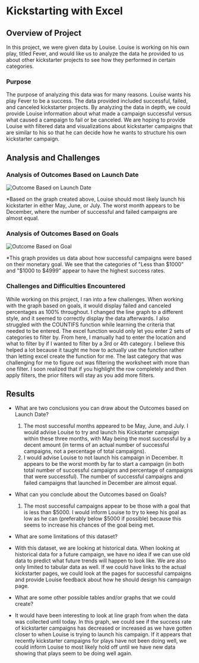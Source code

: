 # Kickstarting with Excel

## Overview of Project
In this project, we were given data by Louise. Louise is working on his own play, titled Fever, and would like us to analyze the data he provided to us about other kickstarter projects to see how they performed in certain categories.

### Purpose
The purpose of analyzing this data was for many reasons. Louise wants his play Fever to be a success. The data provided included successful, failed, and canceled kickstarter projects. By analyzing the data in depth, we could provide Louise information about what made a campaign successful versus what caused a campaign to fail or be canceled. We are hoping to provide Louise with filtered data and visualizations about kickstarter campaigns that are similar to his so that he can decide how he wants to structure his own kickstarter campaign.

## Analysis and Challenges

### Analysis of Outcomes Based on Launch Date
![Outcome Based on Launch Date](.Resources/Theater_Outcomes_vs_Launch.png)

*Based on the graph created above, Louise should most likely launch his kickstarter in either May, June, or July. The worst month appears to be December, where the number of successful and failed campaigns are almost equal.

### Analysis of Outcomes Based on Goals
![Outcome Based on Goal](.Resources/Outcomes_vs_Goals.png)

*This graph provides us data about how successful campaigns were based on their monetary goal. We see that the categories of "Less than $1000" and "$1000 to $4999" appear to have the highest success rates.

### Challenges and Difficulties Encountered
While working on this project, I ran into a few challenges. When working with the graph based on goals, it would display failed and canceled percentages as 100% throughout. I changed the line graph to a different style, and it seemed to correctly display the data afterwards. I also struggled with the COUNTIFS function while learning the criteria that needed to be entered. The excel function would only let you enter 2 sets of categories to filter by. From here, I manually had to enter the location and what to filter by if I wanted to filter by a 3rd or 4th category. I believe this helped a lot because it taught me how to actually use the function rather than letting excel create the function for me. The last category that was challenging for me to figure out was filtering the worksheet with more than one filter. I soon realized that if you highlight the row completely and then apply filters, the prior filters will stay as you add more filters.

## Results

- What are two conclusions you can draw about the Outcomes based on Launch Date?
  1. The most successful months appeared to be May, June, and July. I would advise Louise to try and launch his Kickstarter campaign within these three months, with        May being the most successful by a decent amount (in terms of an actual number of successful campaigns, not a percentage of total campaigns).
  2. I would advise Louise to not launch his campaign in December. It appears to be the worst month by far to start a campaign (in both total number of successful          campaigns and percentage of campaigns that were successful). The number of successful campaigns and failed campaigns that launched in December are almost equal.

- What can you conclude about the Outcomes based on Goals?
  1. The most successful campaigns appear to be those with a goal that is less than $5000. I would inform Louise to try to keep his goal as low as he can (preferably below $5000 if possible) because this seems to increase his chances of the goal being met.

- What are some limitations of this dataset?
-  With this dataset, we are looking at historical data. When looking at historical data for a future campaign, we have no idea if we can use old data to predict what    future trends will happen to look like. We are also only limited to tabular data as well. If we could have links to the actual kickstarter pages, we could look at      the pages for successful campaigns and provide Louise feedback about how he should design his campaign page.

- What are some other possible tables and/or graphs that we could create?
- It would have been interesting to look at line graph from when the data was collected until today. In this graph, we could see if the success rate of kickstarter       campaigns has decreased or increased as we have gotten closer to when Louise is trying to launch his campaign. If it appears that recently kickstarter campaigns for   plays have not been doing well, we could inform Louise to most likely hold off until we have new data showing that plays seem to be doing well again.

